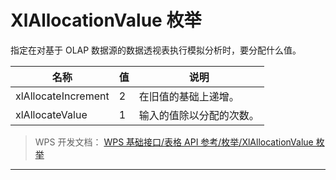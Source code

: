 # XlAllocationValue 枚举

指定在对基于 OLAP 数据源的数据透视表执行模拟分析时，要分配什么值。

| 名称                | 值  | 说明                     |
|---------------------|-----|--------------------------|
| xlAllocateIncrement | 2   | 在旧值的基础上递增。     |
| xlAllocateValue     | 1   | 输入的值除以分配的次数。 |

> WPS 开发文档： [WPS 基础接口/表格 API 参考/枚举/XlAllocationValue 枚举](https://qn.cache.wpscdn.cn/encs/doc/office_v19/topics/WPS%20%E5%9F%BA%E7%A1%80%E6%8E%A5%E5%8F%A3/%E8%A1%A8%E6%A0%BC%20API%20%E5%8F%82%E8%80%83/%E6%9E%9A%E4%B8%BE/XlAllocationValue%20%E6%9E%9A%E4%B8%BE.html)

------------------------------------------------------------------------
